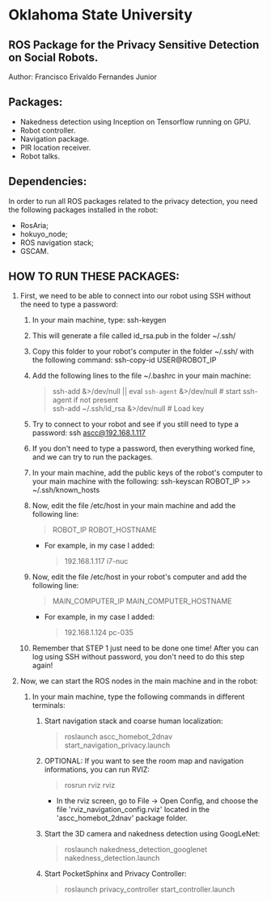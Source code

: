 # Oklahoma State University

## ROS Package for the Privacy Sensitive Detection on Social Robots.  

Author: Francisco Erivaldo Fernandes Junior  

## Packages:  
- Nakedness detection using Inception on Tensorflow running on GPU.  
- Robot controller.  
- Navigation package.  
- PIR location receiver.  
- Robot talks.  

## Dependencies:  
In order to run all ROS packages related to the privacy detection, you need the following packages installed in the robot:
- RosAria;  
- hokuyo_node;  
- ROS navigation stack;  
- GSCAM.  

## HOW TO RUN THESE PACKAGES:  

1. First, we need to be able to connect into our robot using SSH without the need to type a password:
    1. In your main machine, type: ssh-keygen
    2. This will generate a file called id_rsa.pub in the folder ~/.ssh/
    3. Copy this folder to your robot's computer in the folder ~/.ssh/ with the following command: ssh-copy-id USER@ROBOT_IP
    4. Add the following lines to the file ~/.bashrc in your main machine:  

        > ssh-add &>/dev/null || eval `ssh-agent` &>/dev/null  # start ssh-agent if not present  
        > ssh-add ~/.ssh/id_rsa &>/dev/null # Load key  

    5. Try to connect to your robot and see if you still need to type a password: ssh ascc@192.168.1.117
    6. If you don't need to type a password, then everything worked fine, and we can try to run the packages.

    7. In your main machine, add the public keys of the robot's computer to your main machine with the following: ssh-keyscan ROBOT_IP >> ~/.ssh/known_hosts

    8. Now, edit the file /etc/host in your main machine and add the following line:  

        > ROBOT_IP  ROBOT_HOSTNAME  
        * For example, in my case I added: 
            > 192.168.1.117 i7-nuc

    9. Now, edit the file /etc/host in your robot's computer and add the following line:  

        > MAIN_COMPUTER_IP MAIN_COMPUTER_HOSTNAME  
        * For example, in my case I added: 
            > 192.168.1.124 pc-035

    10. Remember that STEP 1 just need to be done one time! After you can log using SSH without password, you don't need to do this step again! 

3. Now, we can start the ROS nodes in the main machine and in the robot:

    1. In your main machine, type the following commands in different terminals:
        1. Start navigation stack and coarse human localization:  

            > roslaunch ascc_homebot_2dnav start_navigation_privacy.launch  

        2. OPTIONAL: If you want to see the room map and navigation informations, you can run RVIZ:  
            > rosrun rviz rviz  
            - In the rviz screen, go to File -> Open Config, and choose the file 'rviz_navigation_config.rviz' located in the 'ascc_homebot_2dnav' package folder.  

        3. Start the 3D camera and nakedness detection using GoogLeNet:  
            > roslaunch nakedness_detection_googlenet nakedness_detection.launch  

        4. Start PocketSphinx and Privacy Controller:  
            > roslaunch privacy_controller start_controller.launch  


